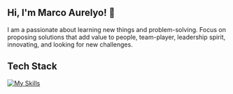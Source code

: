## Hi, I'm Marco Aurelyo! 👋

I am a passionate about learning new things and problem-solving. 
Focus on proposing solutions that add value to people, team-player, leadership spirit, innovating, and looking for new challenges.

## Tech Stack
[![My Skills](https://skillicons.dev/icons?i=dotnet,cs,mysql,docker,nginx,aws)](https://skillicons.dev)
<!--
**marcoaurelyo/marcoaurelyo** is a ✨ _special_ ✨ repository because its `README.md` (this file) appears on your GitHub profile.

Here are some ideas to get you started:

- 🔭 I’m currently working on ...
- 🌱 I’m currently learning ...
- 👯 I’m looking to collaborate on ...
- 🤔 I’m looking for help with ...
- 💬 Ask me about ...
- 📫 How to reach me: ...
- 😄 Pronouns: ...
- ⚡ Fun fact: ...
-->
